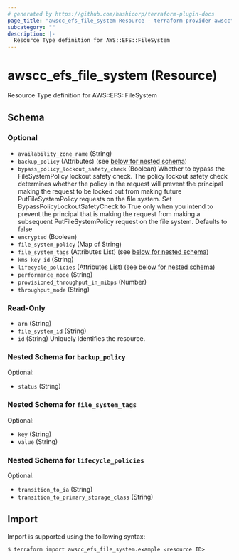 ```yaml
---
# generated by https://github.com/hashicorp/terraform-plugin-docs
page_title: "awscc_efs_file_system Resource - terraform-provider-awscc"
subcategory: ""
description: |-
  Resource Type definition for AWS::EFS::FileSystem
---
```


# awscc_efs_file_system (Resource)

Resource Type definition for AWS::EFS::FileSystem



<!-- schema generated by tfplugindocs -->
## Schema

### Optional

- `availability_zone_name` (String)
- `backup_policy` (Attributes) (see [below for nested schema](#nestedatt--backup_policy))
- `bypass_policy_lockout_safety_check` (Boolean) Whether to bypass the FileSystemPolicy lockout safety check. The policy lockout safety check determines whether the policy in the request will prevent the principal making the request to be locked out from making future PutFileSystemPolicy requests on the file system. Set BypassPolicyLockoutSafetyCheck to True only when you intend to prevent the principal that is making the request from making a subsequent PutFileSystemPolicy request on the file system. Defaults to false
- `encrypted` (Boolean)
- `file_system_policy` (Map of String)
- `file_system_tags` (Attributes List) (see [below for nested schema](#nestedatt--file_system_tags))
- `kms_key_id` (String)
- `lifecycle_policies` (Attributes List) (see [below for nested schema](#nestedatt--lifecycle_policies))
- `performance_mode` (String)
- `provisioned_throughput_in_mibps` (Number)
- `throughput_mode` (String)

### Read-Only

- `arn` (String)
- `file_system_id` (String)
- `id` (String) Uniquely identifies the resource.

<a id="nestedatt--backup_policy"></a>
### Nested Schema for `backup_policy`

Optional:

- `status` (String)


<a id="nestedatt--file_system_tags"></a>
### Nested Schema for `file_system_tags`

Optional:

- `key` (String)
- `value` (String)


<a id="nestedatt--lifecycle_policies"></a>
### Nested Schema for `lifecycle_policies`

Optional:

- `transition_to_ia` (String)
- `transition_to_primary_storage_class` (String)

## Import

Import is supported using the following syntax:

```shell
$ terraform import awscc_efs_file_system.example <resource ID>
```
